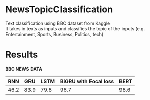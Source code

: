 # NewsTopicClassification
Text classification using BBC dataset from Kaggle <br />
It takes in texts as inputs and classifies the topic of the inputs (e.g. Entertainment, Sports, Business, Politics, tech) <br />

# Results<br />
**BBC NEWS DATA** <br />

RNN | GRU | LSTM | BiGRU with Focal loss | BERT
------------ | ------------- | ------------ | ------------- | ------------- 
46.2 | 83.9 | 79.8 | 96.7 | 98.6 
